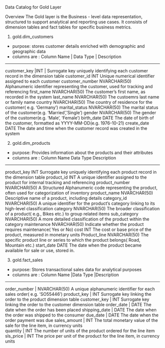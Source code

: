 Data Catalog for Gold Layer

Overview
The Gold layer is the Business - level data representation, structured to support analytical and reporting use cases. It consists of dimension tables and fact tables for specific business metrics.

1. gold.dim_customers
- purpose: stores customer details enriched with demographic and geographic data
- columns are :
Column Name	| Data Type	| Description
-------------------------------------
customer_key	|INT	| Surrogate key uniquely identifying each customer record in the dimension table
customer_id	INT	Unique numerical identifier assigned to each customer
customer_number	NVARCHAR(50)	Alphanumeric identifier representing the customer, used for tracking and referencing
first_name	NVARCHAR(50)	The customer’s first name, as recorded in the system
last_name	NVARCHAR(50)	The custoemrs last name or family name
country	NVARCHAR(50)	The country of residence for the customer( e.g. ‘Germany’)
marital_status	NVARCHAR(50)	The marital status of the customer(e.g. ‘Married’,’Single’)
gender	NVARCHAR(50)	The gender of the customer(e.g. ‘Male’, ‘Female’)
birth_date	DATE	The date of birth of the customer, formatted as YYYY-MM-DD(e.g. 1976-10-21)
create_date	DATE	The date and time when the customer record was created in the system
   
2. gold.dim_products
- purpose: Provides information about the products and their attributes
- columns are :
Column Name	Data Type	Description
-------------------------------------
product_key	INT	Surrogate key uniquely identifying each product record in the dimension table
product_id	INT	A unique identifier assigned to the product for internal tracking and referencing
product_number	NVARCHAR(50)	A Structured Alphanumeric code representing the product, often used for categorization of inventory
product_name	NVARCHAR(50)	Descriptive name of a product, including details
category_id	NVARCHAR(50)	A unique identifier for the product’s category linking to its high-level classification
category	NVARCHAR(50)	The broader classification of a product( e.g., Bikes etc.) to group related items
sub_category	NVARCHAR(50)	A more detailed classification of the product within the category
maintenance	NVARCHAR(50)	Indicate whether the product requires maintenance( Yes or No) 
cost	INT	The cost or base price of the product, measured in monetary units
Product_line	NVARCHAR(50)	The specific product line or series to which the product belongs( Road, Mountain etc.)
start_date	DATE	The date when the product became available for sale or use, stored in.




3. gold.fact_sales
- purpose: Stores transactional sales data for analytical purposes
- columns are :
Column Name	|Data Type	|Description
******************************************************
order_number |	NVARCHAR(50)	A unique alphanumeric identifier for each sales order( e.g. ‘SO55446’)
product_key	| INT	Surrogate key linking the order to the product dimension table
customer_key |	INT	Surrogate key linking the order to the customer dimension table
order_date	| DATE	The date when the order has been placed
shipping_date	| DATE	The date when the order was shipped to the consumer
due_date	| DATE	The date when the order payment was due
sales_amount	| INT	The total monetary value of the sale for the line item, in currency units  
quantity	| INT	The number of units of the product ordered for the line item
sls_price	| INT	The price per unit of the product for the line item, in currency units


